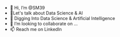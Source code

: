 - 👋 Hi, I’m @SM39
- 👀Let's talk about Data Science & AI
- 🌱 Digging Into Data Science & Artificial Intelligence
- 💞️ I’m looking to collaborate on ...
- 📫 Reach me on LinkedIn
  


<!---
SM39/SM39 is a ✨ special ✨ repository because its `README.md` (this file) appears on your GitHub profile.
You can click the Preview link to take a look at your changes.
--->
